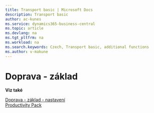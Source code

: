 ```yaml
---
title: Transport basic | Microsoft Docs
description: Transport basic
author: ac-kunes
ms.service: dynamics365-business-central
ms.topic: article
ms.devlang: na
ms.tgt_pltfrm: na
ms.workload: na
ms.search.keywords: Czech, Transport basic, additional functions
ms.author: v-makune
---
```

# Doprava - základ

**Viz také**

[Doprava - základ - nastavení](ac-transport-basic-setup.md)  
[Productivity Pack](ac-productivity-pack.md)
